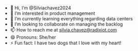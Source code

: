 - 👋 Hi, I’m @Silviachavez2024
- 👀 I’m interested in product management
- 🌱 I’m currently learning everything regarding data centers
- 💞️ I’m looking to collaborate on managing the backlog
- 📫 How to reach me at silvia.chavez@radixiot.com
- 😄 Pronouns: She/her
- ⚡ Fun fact: I have two dogs that I love with my heart! 

<!---
Silviachavez2024/Silviachavez2024 is a ✨ special ✨ repository because its `README.md` (this file) appears on your GitHub profile.
You can click the Preview link to take a look at your changes.
--->
